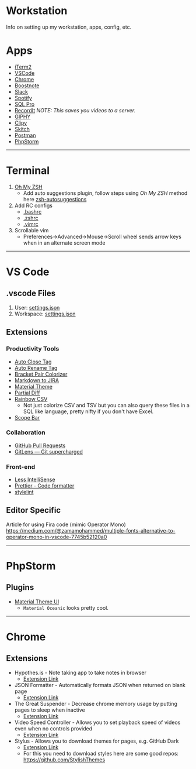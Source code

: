 # Workstation
Info on setting up my workstation, apps, config, etc.

# Apps

- [iTerm2](https://www.iterm2.com/downloads.html)
- [VSCode](https://code.visualstudio.com/download)
- [Chrome](https://www.google.com/chrome)
- [Boostnote](https://boostnote.io/)
- [Slack](https://slack.com/)
- [Spotify](https://www.spotify.com/us/)
- [SQL Pro](https://www.sequelpro.com/)
- [RecordIt](http://recordit.co/) _*NOTE:* This saves you videos to a server._
- [GIPHY](https://giphy.com/apps/giphycapture) 
- [Clipy](https://clipy-app.com/)
- [Skitch](https://evernote.com/products/skitch)
- [Postman](https://www.getpostman.com/downloads)
- [PhpStorm](https://www.jetbrains.com/phpstorm/download/#section=mac)

---

# Terminal

 1. [Oh My ZSH](http://ohmyz.sh/)
    * Add auto suggestions plugin, follow steps using _Oh My ZSH_ method here [zsh-autosuggestions](https://github.com/zsh-users/zsh-autosuggestions)
 2. Add RC configs
    * [.bashrc](terminal/bashrc.sh)
    * [.zshrc](terminal/zshrc.sh)
    * [.vimrc](terminal/vimrc.sh)
 3. Scrollable vim
    * Preferences->Advanced->Mouse->Scroll wheel sends arrow keys when in an alternate screen mode

---

# VS Code

## .vscode Files

1. User: [settings.json](vscode/user_settings.json)
2. Workspace: [settings.json](vscode/workspace_settings.json)

## Extensions

### Productivity Tools
- [Auto Close Tag](https://marketplace.visualstudio.com/items?itemName=formulahendry.auto-close-tag)
- [Auto Rename Tag](https://marketplace.visualstudio.com/items?itemName=formulahendry.auto-rename-tag)
- [Bracket Pair Colorizer](https://marketplace.visualstudio.com/items?itemName=CoenraadS.bracket-pair-colorizer)
- [Markdown to JIRA](https://marketplace.visualstudio.com/items?itemName=chintans98.markdown-jira)
- [Material Theme](https://marketplace.visualstudio.com/items?itemName=Equinusocio.vsc-material-theme)
- [Partial Diff](https://marketplace.visualstudio.com/items?itemName=ryu1kn.partial-diff)
- [Rainbow CSV](https://marketplace.visualstudio.com/items?itemName=mechatroner.rainbow-csv)
  - Not just colorize CSV and TSV but you can also query these files in a SQL like language, pretty nifty if you don't have Excel.
- [Scope Bar](https://marketplace.visualstudio.com/items?itemName=amos402.scope-bar)

### Collaboration
- [GitHub Pull Requests](https://marketplace.visualstudio.com/items?itemName=GitHub.vscode-pull-request-github)
- [GitLens — Git supercharged](https://marketplace.visualstudio.com/items?itemName=eamodio.gitlens)

### Front-end
- [Less IntelliSense](https://marketplace.visualstudio.com/items?itemName=mrmlnc.vscode-less)
- [Prettier - Code formatter](https://marketplace.visualstudio.com/items?itemName=esbenp.prettier-vscode)
- [stylelint](https://marketplace.visualstudio.com/items?itemName=shinnn.stylelint)


## Editor Specific

Article for using Fira code (mimic Operator Mono) https://medium.com/@zamamohammed/multiple-fonts-alternative-to-operator-mono-in-vscode-7745b52120a0

---

# PhpStorm

## Plugins

- [Material Theme UI](https://github.com/equinusocio/material-theme)
  - `Material Oceanic` looks pretty cool.

---

# Chrome

## Extensions
- Hypothes.is - Note taking app to take notes in browser
  - [Extension Link](https://chrome.google.com/webstore/detail/hypothesis-web-pdf-annota/bjfhmglciegochdpefhhlphglcehbmek?hl=en)
- JSON Formatter - Automatically formats JSON when returned on blank page
  - [Extension Link](https://chrome.google.com/webstore/detail/json-formatter/bcjindcccaagfpapjjmafapmmgkkhgoa?hl=en)
- The Great Suspender - Decrease chrome memory usage by putting pages to sleep when inactive
  - [Extension Link](https://chrome.google.com/webstore/detail/the-great-suspender/klbibkeccnjlkjkiokjodocebajanakg?hl=en)
- Video Speed Controller - Allows you to set playback speed of videos even when no controls provided
  - [Extension Link](https://chrome.google.com/webstore/detail/video-speed-controller/nffaoalbilbmmfgbnbgppjihopabppdk?hl=en)
- Stylus - Allows you to download themes for pages, e.g. GitHub Dark
  - [Extension Link](https://chrome.google.com/webstore/detail/stylus/clngdbkpkpeebahjckkjfobafhncgmne?hl=en)
  - For this you need to download styles here are some good repos: https://github.com/StylishThemes
